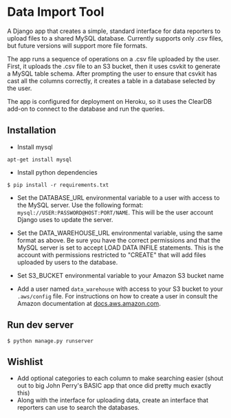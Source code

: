 Data Import Tool
=====

A Django app that creates a simple, standard interface for data reporters to upload files to a shared MySQL database. Currently supports only .csv files, but future versions will support more file formats.

The app runs a sequence of operations on a .csv file uploaded by the user. First, it uploads the .csv file to an S3 bucket, then it uses csvkit to generate a MySQL table schema. After prompting the user to ensure that csvkit has cast all the columns correctly, it creates a table in a database selected by the user.

The app is configured for deployment on Heroku, so it uses the ClearDB add-on to connect to the database and run the queries.

Installation
---
* Install mysql

```
apt-get install mysql
```

* Install python dependencies

```
$ pip install -r requirements.txt
```
* Set the DATABASE_URL environmental variable to a user with access to the MySQL server. Use the following format: `mysql://USER:PASSWORD@HOST:PORT/NAME`. This will be the user account Django uses to update the server.

* Set the DATA_WAREHOUSE_URL environmental variable, using the same format as above. Be sure you have the correct permissions and that the MySQL server is set to accept LOAD DATA INFILE statements. This is the account with permissions restricted to "CREATE" that will add files uploaded by users to the database.

* Set S3_BUCKET environmental variable to your Amazon S3 bucket name

* Add a user named `data_warehouse` with access to your S3 bucket to your `.aws/config` file. For instructions on how to create a user in consult the Amazon documentation at [docs.aws.amazon.com](http://docs.aws.amazon.com/cli/latest/userguide/cli-chap-getting-started.html).

Run dev server
---
```
$ python manage.py runserver
```

Wishlist
---
* Add optional categories to each column to make searching easier (shout out to big John Perry's BASIC app that once did pretty much exactly this)
* Along with the interface for uploading data, create an interface that reporters can use to search the databases.

